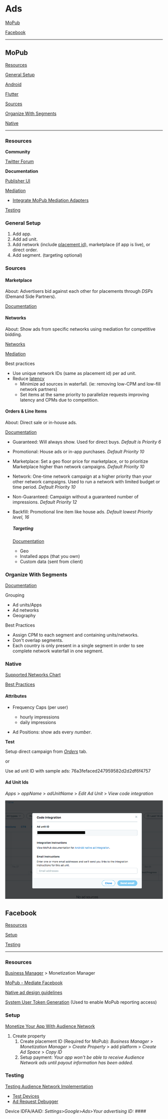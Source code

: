 # Ads

[MoPub](#MoPub)

[Facebook](#Facebook)

---

## MoPub

[Resources](#Resources)

[General Setup](#General-Setup)

[Android](../android/mopub-android.md)

[Flutter](../flutter/mopub-flutter.md)

[Sources](#Sources)

[Organize With Segments](#Organize-With-Segments)

[Native](#Native)

---

### Resources

**Community**

[Twitter Forum](https://twittercommunity.com/)

**Documentation**

[Publisher UI](https://developers.mopub.com/docs/ui/)

[Mediation](https://developers.mopub.com/docs/mediation/)

   - [Integrate MoPub Mediation Adapters](https://developers.mopub.com/docs/mediation/integrate/)

[Testing](https://developers.mopub.com/docs/android/testing/)

### General Setup

1. Add app.
2. Add ad unit.
3. Add network (include [placement id](#setup)), marketplace (if app is live), or direct order.
4. Add segment. (targeting optional)

### Sources
#### Marketplace

   About: Advertisers bid against each other for placements through _DSPs_ (Demand Side Partners).

   [Documentation](https://developers.mopub.com/docs/ui/marketplace/)

#### Networks

   About: Show ads from specific networks using mediation for competitive bidding.

   [Networks](https://developers.mopub.com/docs/ui/networks/)
   
   [Mediation](https://developers.mopub.com/docs/mediation/)

   Best practices
   - Use unique network IDs (same as placement id) per ad unit. 
   - Reduce [latency](https://developers.mopub.com/docs/mediation/waterfall-latency-and-best-practices/#latency-types-summary)
      - Minimize ad sources in waterfall. (ie:  removing low-CPM and low-fill network partners)
      - Set items at the same priority to parallelize requests improving latency and CPMs due to competition. 

#### Orders & Line Items

   About: Direct sale or in-house ads.

   [Documentation](https://developers.mopub.com/docs/ui/orders/#line-item-types)

- Guaranteed: Will always show. Used for direct buys. _Default is Priority 6_
- Promotional: House ads or in-app purchases. _Default Priority 10_
- Marketplace: Set a geo floor price for marketplace, or to prioritize Marketplace higher than network campaigns. _Default Priority 10_
- Network: One-time network campaign at a higher priority than your other network campaigns. Used to run a network with limited budget or time period. _Default Priority 10_
- Non-Guaranteed: Campaign without a guaranteed number of impressions. _Default Priority 12_
- Backfill: Promotional line item like house ads. _Default lowest Priority level, 16_

   ##### Targeting
   [Documentation](https://developers.mopub.com/docs/ui/orders/line-item-targeting/)

   - Geo
   - Installed apps (that you own)
   - Custom data (sent from client)

### Organize With Segments

[Documentation](https://developers.mopub.com/docs/ui/segments/)

Grouping
- Ad units/Apps
- Ad networks
- Geography

Best Practices

- Assign CPM to each segment and containing units/networks.
- Don't overlap segments.
- Each country is only present in a single segment in order to see complete network waterfall in one segment.


### Native

[Supported Networks Chart](https://developers.mopub.com/docs/mediation/supported-mediation-partners/)

[Best Practices](https://developers.mopub.com/docs/publisher/best-practices/native-ads/)

#### Attributes

- Frequency Caps (per user)
   - hourly impressions
   - daily impressions

- Ad Positions: show ads every _number_.

**Test**

Setup direct campaign from [_Orders_](https://developers.mopub.com/docs/ui/orders/) tab.

or

Use ad unit ID with sample ads: 76a3fefaced247959582d2d2df6f4757

#### Ad Unit Ids

_Apps_ > _appName_ > _adUnitName_ > _Edit Ad Unit_ > _View code integration_

![ad unit id](images/ad_unit_id.png)

## Facebook

[Resources](#Resources)

[Setup](#Setup)

[Testing](#Testing)

---

### Resources

[Business Manager](https://business.facebook.com/) > Monetization Manager

[MoPub - Mediate Facebook](https://developers.mopub.com/docs/mediation/networks/facebook/)

[Native ad design guidelines](https://developers.facebook.com/docs/audience-network/guidelines/native-ads)

[System User Token Generation](https://developers.facebook.com/docs/audience-network/reporting-api/systemuser/) (Used to enable MoPub reporting access)

### Setup

[Monetize Your App With Audience Network](https://www.facebook.com/help/publisher/1195459597167215)
   1. Create property 
      1. Create placement ID (Required for MoPub): _Business Manager_ > _Monetization Manager_ > _Create Property_ > add platform > _Create Ad Space_ > _Copy ID_
      2. Setup payment: _Your app won't be able to receive Audience Network ads until payout information has been added._

### Testing
 [Testing Audience Network Implementation](https://developers.facebook.com/docs/audience-network/testing/#testing-real)
- [Test Devices](https://business.facebook.com/pub/testdevices?business_id=2451110181597794)
- [Ad Request Debugger](https://business.facebook.com/pub/property/request_debugger?business_id=2451110181597794&property_id=1189190221239799)

Device IDFA/AAID: _Settings_>_Google_>_Ads_>_Your advertising ID: ####_